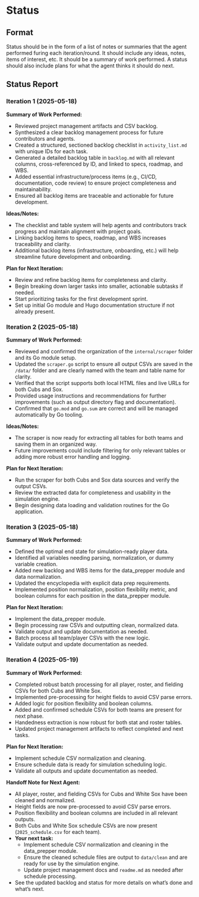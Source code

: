 # Status

## Format
Status should be in the form of a list of notes or summaries that the agent performed furing each iteration/round. It should include any ideas, notes, items of interest, etc. It should be a summary of work performed. A status should also include plans for what the agent thinks it should do next.

## Status Report

### Iteration 1 (2025-05-18)

**Summary of Work Performed:**
- Reviewed project management artifacts and CSV backlog.
- Synthesized a clear backlog management process for future contributors and agents.
- Created a structured, sectioned backlog checklist in `activity_list.md` with unique IDs for each task.
- Generated a detailed backlog table in `backlog.md` with all relevant columns, cross-referenced by ID, and linked to specs, roadmap, and WBS.
- Added essential infrastructure/process items (e.g., CI/CD, documentation, code review) to ensure project completeness and maintainability.
- Ensured all backlog items are traceable and actionable for future development.

**Ideas/Notes:**
- The checklist and table system will help agents and contributors track progress and maintain alignment with project goals.
- Linking backlog items to specs, roadmap, and WBS increases traceability and clarity.
- Additional backlog items (infrastructure, onboarding, etc.) will help streamline future development and onboarding.

**Plan for Next Iteration:**
- Review and refine backlog items for completeness and clarity.
- Begin breaking down larger tasks into smaller, actionable subtasks if needed.
- Start prioritizing tasks for the first development sprint.
- Set up initial Go module and Hugo documentation structure if not already present.

### Iteration 2 (2025-05-18)

**Summary of Work Performed:**
- Reviewed and confirmed the organization of the `internal/scraper` folder and its Go module setup.
- Updated the `scraper.go` script to ensure all output CSVs are saved in the `/data/` folder and are clearly named with the team and table name for clarity.
- Verified that the script supports both local HTML files and live URLs for both Cubs and Sox.
- Provided usage instructions and recommendations for further improvements (such as output directory flag and documentation).
- Confirmed that `go.mod` and `go.sum` are correct and will be managed automatically by Go tooling.

**Ideas/Notes:**
- The scraper is now ready for extracting all tables for both teams and saving them in an organized way.
- Future improvements could include filtering for only relevant tables or adding more robust error handling and logging.

**Plan for Next Iteration:**
- Run the scraper for both Cubs and Sox data sources and verify the output CSVs.
- Review the extracted data for completeness and usability in the simulation engine.
- Begin designing data loading and validation routines for the Go application.

### Iteration 3 (2025-05-18)

**Summary of Work Performed:**
- Defined the optimal end state for simulation-ready player data.
- Identified all variables needing parsing, normalization, or dummy variable creation.
- Added new backlog and WBS items for the data_prepper module and data normalization.
- Updated the encyclopedia with explicit data prep requirements.
- Implemented position normalization, position flexibility metric, and boolean columns for each position in the data_prepper module.

**Plan for Next Iteration:**
- Implement the data_prepper module.
- Begin processing raw CSVs and outputting clean, normalized data.
- Validate output and update documentation as needed.
- Batch process all team/player CSVs with the new logic.
- Validate output and update documentation as needed.

### Iteration 4 (2025-05-19)

**Summary of Work Performed:**
- Completed robust batch processing for all player, roster, and fielding CSVs for both Cubs and White Sox.
- Implemented pre-processing for height fields to avoid CSV parse errors.
- Added logic for position flexibility and boolean columns.
- Added and confirmed schedule CSVs for both teams are present for next phase.
- Handedness extraction is now robust for both stat and roster tables.
- Updated project management artifacts to reflect completed and next tasks.

**Plan for Next Iteration:**
- Implement schedule CSV normalization and cleaning.
- Ensure schedule data is ready for simulation scheduling logic.
- Validate all outputs and update documentation as needed.

**Handoff Note for Next Agent:**

- All player, roster, and fielding CSVs for Cubs and White Sox have been cleaned and normalized.
- Height fields are now pre-processed to avoid CSV parse errors.
- Position flexibility and boolean columns are included in all relevant outputs.
- Both Cubs and White Sox schedule CSVs are now present (`2025_schedule.csv` for each team).
- **Your next task:**  
  - Implement schedule CSV normalization and cleaning in the data_prepper module.
  - Ensure the cleaned schedule files are output to `data/clean` and are ready for use by the simulation engine.
  - Update project management docs and `readme.md` as needed after schedule processing.
- See the updated backlog and status for more details on what’s done and what’s next.
